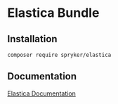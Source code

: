 # Elastica Bundle

## Installation

```
composer require spryker/elastica
```

## Documentation

[Elastica Documentation](http://spryker.github.io/core/bundles/elastica)
